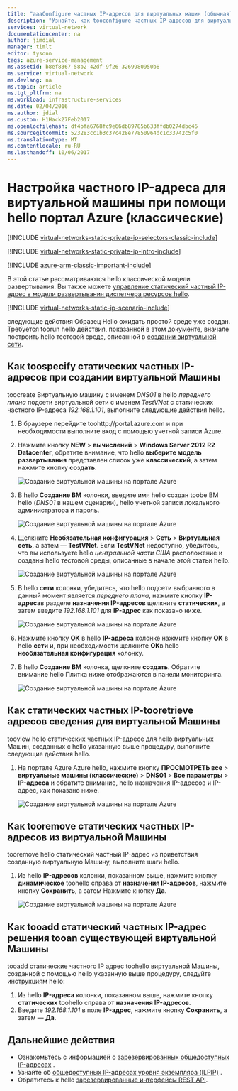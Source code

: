 ```yaml
---
title: "aaaConfigure частных IP-адресов для виртуальных машин (обычная) — портал Azure | Документы Microsoft"
description: "Узнайте, как tooconfigure частных IP-адресов для виртуальных машин (классические) с помощью hello портал Azure."
services: virtual-network
documentationcenter: na
author: jimdial
manager: timlt
editor: tysonn
tags: azure-service-management
ms.assetid: b8ef8367-58b2-42df-9f26-3269980950b8
ms.service: virtual-network
ms.devlang: na
ms.topic: article
ms.tgt_pltfrm: na
ms.workload: infrastructure-services
ms.date: 02/04/2016
ms.author: jdial
ms.custom: H1Hack27Feb2017
ms.openlocfilehash: df4bfa6768fc9e66db89785b633ffdb0274dbc46
ms.sourcegitcommit: 523283cc1b3c37c428e77850964dc1c33742c5f0
ms.translationtype: MT
ms.contentlocale: ru-RU
ms.lasthandoff: 10/06/2017
---
```

# <a name="configure-private-ip-addresses-for-a-virtual-machine-classic-using-hello-azure-portal"></a>Настройка частного IP-адреса для виртуальной машины при помощи hello портал Azure (классические)

[!INCLUDE [virtual-networks-static-private-ip-selectors-classic-include](../../includes/virtual-networks-static-private-ip-selectors-classic-include.md)]

[!INCLUDE [virtual-networks-static-private-ip-intro-include](../../includes/virtual-networks-static-private-ip-intro-include.md)]

[!INCLUDE [azure-arm-classic-important-include](../../includes/azure-arm-classic-important-include.md)]

В этой статье рассматриваются hello классической модели развертывания. Вы также можете [управление статический частный IP-адрес в модели развертывания диспетчера ресурсов hello](virtual-networks-static-private-ip-arm-pportal.md).

[!INCLUDE [virtual-networks-static-ip-scenario-include](../../includes/virtual-networks-static-ip-scenario-include.md)]

следующие действия Образец Hello ожидать простой среде уже создан. Требуется toorun hello действия, показанной в этом документе, вначале построить hello тестовой среде, описанной в [создании виртуальной сети](virtual-networks-create-vnet-classic-pportal.md).

## <a name="how-toospecify-a-static-private-ip-address-when-creating-a-vm"></a>Как toospecify статических частных IP-адресов при создании виртуальной Машины
toocreate Виртуальную машину с именем *DNS01* в hello *переднего плана* подсети виртуальной сети с именем *TestVNet* с статических частного IP-адреса *192.168.1.101*, выполните следующие действия hello.

1. В браузере перейдите toohttp://portal.azure.com и при необходимости выполните вход с помощью учетной записи Azure.
2. Нажмите кнопку **NEW** > **вычислений** > **Windows Server 2012 R2 Datacenter**, обратите внимание, что hello **выберите модель развертывания** представлен список уже **классический**, а затем нажмите кнопку **создать**.
   
    ![Создание виртуальной машины на портале Azure](./media/virtual-networks-static-ip-classic-pportal/figure01.png)
3. В hello **Создание ВМ** колонки, введите имя hello создан toobe ВМ hello (*DNS01* в нашем сценарии), hello учетной записи локального администратора и пароль.
   
    ![Создание виртуальной машины на портале Azure](./media/virtual-networks-static-ip-classic-pportal/figure02.png)
4. Щелкните **Необязательная конфигурация** > **Сеть** > **Виртуальная сеть**, а затем — **TestVNet**. Если **TestVNet** недоступно, убедитесь, что вы используете hello *центральной части США* расположение и созданы hello тестовой среды, описанные в начале этой статьи hello.
   
    ![Создание виртуальной машины на портале Azure](./media/virtual-networks-static-ip-classic-pportal/figure03.png)
5. В hello **сети** колонки, убедитесь, что hello подсети выбранного в данный момент является *переднего плана*, нажмите кнопку **IP-адреса**в разделе **назначения IP-адресов** щелкните **статических**, а затем введите *192.168.1.101* для **IP-адрес** как показано ниже.
   
    ![Создание виртуальной машины на портале Azure](./media/virtual-networks-static-ip-classic-pportal/figure04.png)    
6. Нажмите кнопку **ОК** в hello **IP-адреса** колонке нажмите кнопку **ОК** в hello **сети** и, при необходимости щелкните **ОК**в hello **необязательная конфигурация** колонку.
7. В hello **Создание ВМ** колонка, щелкните **создать**. Обратите внимание hello Плитка ниже отображаются в панели мониторинга.
   
    ![Создание виртуальной машины на портале Azure](./media/virtual-networks-static-ip-classic-pportal/figure05.png)

## <a name="how-tooretrieve-static-private-ip-address-information-for-a-vm"></a>Как статических частных IP-tooretrieve адресов сведения для виртуальной Машины
tooview hello статических частных IP-адресе для hello виртуальных Машин, созданных с hello указанную выше процедуру, выполните следующие действия hello.

1. На портале Azure Azure hello, нажмите кнопку **ПРОСМОТРЕТЬ все** > **виртуальные машины (классические)** > **DNS01**  >   **Все параметры** > **IP-адреса** и обратите внимание, hello назначения IP-адресов и IP-адрес, как показано ниже.
   
    ![Создание виртуальной машины на портале Azure](./media/virtual-networks-static-ip-classic-pportal/figure06.png)

## <a name="how-tooremove-a-static-private-ip-address-from-a-vm"></a>Как tooremove статических частных IP-адресов из виртуальной Машины
tooremove hello статический частный IP-адрес из приветствия созданную виртуальную Машину, выполните шаги hello.

1. Из hello **IP-адресов** колонки, показанном выше, нажмите кнопку **динамическое** toohello справа от **назначения IP-адресов**, нажмите кнопку **Сохранить**, а затем Нажмите кнопку **Да**.
   
    ![Создание виртуальной машины на портале Azure](./media/virtual-networks-static-ip-classic-pportal/figure07.png)

## <a name="how-tooadd-a-static-private-ip-address-tooan-existing-vm"></a>Как tooadd статический частных IP-адрес решения tooan существующей виртуальной Машины
tooadd статические частного IP адрес toohello виртуальной Машины, созданной с помощью hello указанную выше процедуру, следуйте инструкциям hello:

1. Из hello **IP-адреса** колонки, показанном выше, нажмите кнопку **статических** toohello справа от **назначения IP-адресов**.
2. Введите *192.168.1.101* в поле **IP-адрес**, нажмите кнопку **Сохранить**, а затем — **Да**.

## <a name="next-steps"></a>Дальнейшие действия
* Ознакомьтесь с информацией о [зарезервированных общедоступных IP-адресах](virtual-networks-reserved-public-ip.md) .
* Узнайте об [общедоступных IP-адресах уровня экземпляра (ILPIP)](virtual-networks-instance-level-public-ip.md) .
* Обратитесь к hello [зарезервированные интерфейсы REST API](https://msdn.microsoft.com/library/azure/dn722420.aspx).

